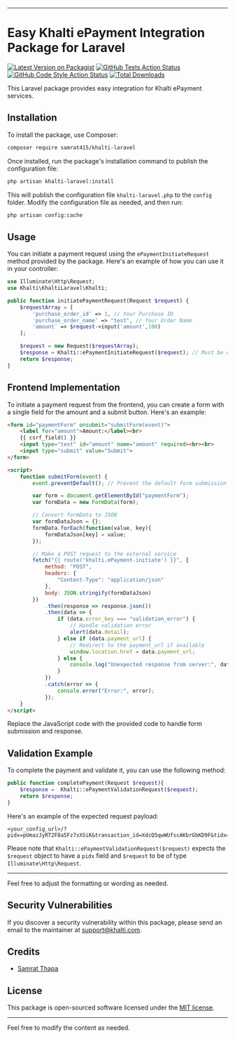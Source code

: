 
---

# Easy Khalti ePayment Integration Package for Laravel

[![Latest Version on Packagist](https://img.shields.io/packagist/v/samrat415/khalti-laravel.svg?style=flat-square)](https://packagist.org/packages/samrat415/khalti-laravel)
[![GitHub Tests Action Status](https://img.shields.io/github/actions/workflow/status/samrat415/khalti-laravel/run-tests.yml?branch=main&label=tests&style=flat-square)](https://github.com/samrat415/khalti-laravel/actions?query=workflow%3Arun-tests+branch%3Amain)
[![GitHub Code Style Action Status](https://img.shields.io/github/actions/workflow/status/samrat415/khalti-laravel/fix-php-code-style-issues.yml?branch=main&label=code%20style&style=flat-square)](https://github.com/samrat415/khalti-laravel/actions?query=workflow%3A"Fix+PHP+code+style+issues"+branch%3Amain)
[![Total Downloads](https://img.shields.io/packagist/dt/samrat415/khalti-laravel.svg?style=flat-square)](https://packagist.org/packages/samrat415/khalti-laravel)

This Laravel package provides easy integration for Khalti ePayment services.

## Installation

To install the package, use Composer:

```bash
composer require samrat415/khalti-laravel
```

Once installed, run the package's installation command to publish the configuration file:

```bash
php artisan khalti-laravel:install
```

This will publish the configuration file `khalti-laravel.php` to the `config` folder. Modify the configuration file as needed, and then run:

```bash
php artisan config:cache
```

## Usage

You can initiate a payment request using the `ePaymentInitiateRequest` method provided by the package. Here's an example of how you can use it in your controller:

```php
use Illuminate\Http\Request;
use Khalti\KhaltiLaravel\Khalti;

public function initiatePaymentRequest(Request $request) {
    $requestArray = [
        'purchase_order_id' => 1, // Your Purchase ID
        'purchase_order_name' => "test", // Your Order Name
        'amount' => $request->input('amount',100)
    ];

    $request = new Request($requestArray);
    $response = Khalti::ePaymentInitiateRequest($request); // Must be of Illuminate\Http\Request 
    return $response;
}
```

## Frontend Implementation

To initiate a payment request from the frontend, you can create a form with a single field for the amount and a submit button. Here's an example:

```html
<form id="paymentForm" onsubmit="submitForm(event)">
    <label for="amount">Amount:</label><br>
    {{ csrf_field() }}
    <input type="text" id="amount" name="amount" required><br><br>
    <input type="submit" value="Submit">
</form>

<script>
    function submitForm(event) {
        event.preventDefault(); // Prevent the default form submission

        var form = document.getElementById("paymentForm");
        var formData = new FormData(form);

        // Convert formData to JSON
        var formDataJson = {};
        formData.forEach(function(value, key){
            formDataJson[key] = value;
        });

        // Make a POST request to the external service
        fetch("{{ route('khalti.ePayment-initiate') }}", {
            method: "POST",
            headers: {
                "Content-Type": "application/json"
            },
            body: JSON.stringify(formDataJson)
        })
            .then(response => response.json())
            .then(data => {
                if (data.error_key === "validation_error") {
                    // Handle validation error
                    alert(data.detail);
                } else if (data.payment_url) {
                    // Redirect to the payment_url if available
                    window.location.href = data.payment_url;
                } else {
                    console.log("Unexpected response from server:", data);
                }
            })
            .catch(error => {
                console.error("Error:", error);
            });
    }
</script>
```

Replace the JavaScript code with the provided code to handle form submission and response.

## Validation Example

To complete the payment and validate it, you can use the following method:

```php
public function completePayment(Request $request){
    $response =  Khalti::ePaymentValidationRequest($request);
    return $response;
}
```

Here's an example of the expected request payload:

```
<your_config_url>/?pidx=pUmazJyRT2F8a5Fz7xXSiK&transaction_id=XdcQ5qwWUfscAKbrGbKD9F&tidx=XdcQ5qwWUfscAKbrGbKD9F&amount=31500&total_amount=31500&mobile=98XXXXX005&status=Completed&purchase_order_id=1&purchase_order_name=test
```


Please note that `Khalti::ePaymentValidationRequest($request)` expects the `$request` object to have a `pidx` field and `$request` to be of type `Illuminate\Http\Request`.

--- 

Feel free to adjust the formatting or wording as needed.
## Security Vulnerabilities

If you discover a security vulnerability within this package, please send an email to the maintainer at support@khalti.com.

## Credits

- [Samrat Thapa](https://github.com/samrat415)


## License

This package is open-sourced software licensed under the [MIT license](LICENSE.md).

---

Feel free to modify the content as needed.
